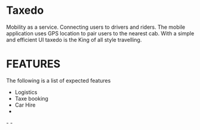 # Taxedo
Mobility as a service. Connecting users to drivers and riders. The mobile application uses GPS location to pair users to the nearest cab. With a simple and efficient UI taxedo is the King of all style travelling.

<h1>FEATURES</h1>
<p>The following is a list of expected features</p>
<ul>
    <li>Logistics</li>
    <li>Taxe booking</li>
    <li>Car Hire</li>
    <li></li>
</ul>
-
-